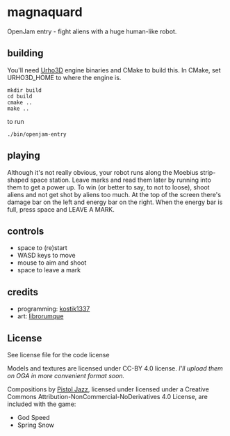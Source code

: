 # magnaquard
OpenJam entry - fight aliens with a huge human-like robot.

## building

You'll need [Urho3D](https://github.com/urho3d/Urho3D) engine binaries and CMake to build this. In CMake, set URHO3D_HOME to where the engine is.

    mkdir build
    cd build
    cmake ..
    make ..

to run

    ./bin/openjam-entry
    
## playing

  Although it's not really obvious, your robot runs along the Moebius strip-shaped space station. Leave marks and read them later by running into them to get a power up. To win (or better to say, to not to loose), shoot aliens and not get shot by aliens too much. At the top of the screen there's damage bar on the left and energy bar on the right. When the energy bar is full, press space and LEAVE A MARK.

## controls

  - space to (re)start
  - WASD keys to move
  - mouse to aim and shoot
  - space to leave a mark
  
## credits
  
  - programming: [kostik1337](https://github.com/kostik1337)
  - art: [librorumque](https://twitter.com/librorumque)

## License

See license file for the code license

Models and textures are licensed under CC-BY 4.0 license. *I'll upload them on OGA in more convenient format soon.*
  
Compositions by [Pistol Jazz](https://soundcloud.com/pistoljazz), licensed under licensed under a Creative Commons Attribution-NonCommercial-NoDerivatives 4.0 License, are included with the game:

  - God Speed
  - Spring Snow
